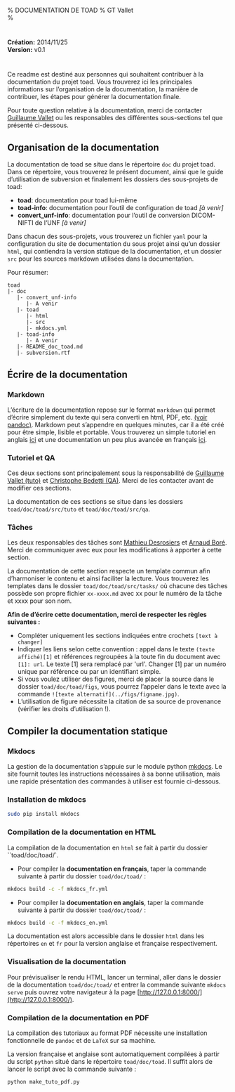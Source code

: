 % DOCUMENTATION DE TOAD
% GT Vallet  
%

<!-- Pour convertir ce fichier Markdown au format PDF, lancer la commande "pandoc -s -S README.md -o README.pdf --template=doc_latex.template".  
Pré-requis : installation fonctionnelle de pandoc (version 1.12.2) et latex (version 2014).
-->

#

**Création:** 2014/11/25  
**Version:** v0.1  

#

Ce readme est destiné aux personnes qui souhaitent contribuer à la documentation du projet toad.
Vous trouverez ici les principales informations sur l’organisation de la documentation, la manière de contribuer, les étapes pour générer la documentation finale.

Pour toute question relative à la documentation, merci de contacter [Guillaume Vallet](mailto:gtvallet@gmail.com) ou les responsables des différentes sous-sections tel que présenté ci-dessous.


## Organisation de la documentation

La documentation de toad se situe dans le répertoire `doc` du projet toad.
Dans ce répertoire, vous trouverez le présent document, ainsi que le guide d’utilisation de subversion et finalement les dossiers des sous-projets de toad:

- **toad**: documentation pour toad lui-même 
- **toad-info**: documentation pour l’outil de configuration de toad *[à venir]*
- **convert_unf-info**: documentation pour l’outil de conversion DICOM-NIFTI de l‘UNF *[à venir]*

Dans chacun des sous-projets, vous trouverez un fichier `yaml` pour la configuration du site de documentation du sous projet ainsi qu’un dossier `html`, qui contiendra la version statique de la documentation, et un dossier `src` pour les sources markdown utilisées dans la documentation.

Pour résumer:

    toad
    |- doc
       |- convert_unf-info
          |- A venir 
       |- toad
          |- html
          |- src
          |- mkdocs.yml
       |- toad-info  
          |- A venir
       |- README_doc_toad.md
       |- subversion.rtf


## Écrire de la documentation

### Markdown

L’écriture de la documentation repose sur le format `markdown` qui permet d’écrire simplement du texte qui sera converti en html, PDF, etc. [(voir pandoc)][pandoc].
Markdown peut s’appendre en quelques minutes, car il a été créé pour être simple, lisible et portable. 
Vous trouverez un simple tutoriel en anglais [ici][tuto] et une documentation un peu plus avancée en français [ici][mkinfo].


### Tutoriel et QA

Ces deux sections sont principalement sous la responsabilité de [Guillaume Vallet (tuto)](mailto:gtvallet@gmail.com) et [Christophe Bedetti (QA)](mailto:christophe.bedetti@gmail.com). 
Merci de les contacter avant de modifier ces sections.

La documentation de ces sections se situe dans les dossiers `toad/doc/toad/src/tuto` et `toad/doc/toad/src/qa`. 


### Tâches

Les deux responsables des tâches sont [Mathieu Desrosiers](mailto:mathieu.desrosiers@criugm.qc.ca) et [Arnaud Boré](mailto:arnaud.bore@gmail.com). 
Merci de communiquer avec eux pour les modifications à apporter à cette section.

La documentation de cette section respecte un template commun afin d’harmoniser le contenu et ainsi faciliter la lecture. 
Vous trouverez les templates dans le dossier `toad/doc/toad/src/tasks/` où chacune des tâches possède son propre fichier `xx-xxxx.md` avec xx pour le numéro de la tâche et xxxx pour son nom. 

**Afin de d’écrire cette documentation, merci de respecter les règles suivantes :**

- Compléter uniquement les sections indiquées entre crochets `[text à changer]`
- Indiquer les liens selon cette convention : appel dans le texte `(texte affiché)[1]` et références regroupées à la toute fin du document avec `[1]: url`. Le texte [1] sera remplacé par 'url'. Changer [1] par un numéro unique par référence ou par un identifiant simple.
- Si vous voulez utiliser des figures, merci de placer la source dans le dossier `toad/doc/toad/figs`, vous pourrez l’appeler dans le texte avec la commande `![texte alternatif](../figs/figname.jpg)`.
- L’utilisation de figure nécessite la citation de sa source de provenance (vérifier les droits d’utilisation !).


## Compiler la documentation statique

### Mkdocs

La gestion de la documentation s’appuie sur le module python [mkdocs][mkdocs].
Le site fournit toutes les instructions nécessaires à sa bonne utilisation, mais une rapide présentation des commandes à utiliser est fournie ci-dessous.

### Installation de mkdocs

```bash
sudo pip install mkdocs
```

### Compilation de la documentation en HTML

La compilation de la documentation en `html` se fait à partir du dossier ``toad/doc/toad/`. 

- Pour compiler la **documentation en français**, taper la commande suivante à partir du dossier `toad/doc/toad/` :

```bash
mkdocs build -c -f mkdocs_fr.yml 
```

- Pour compiler la **documentation en anglais**, taper la commande suivante à partir du dossier `toad/doc/toad/` :

```bash
mkdocs build -c -f mkdocs_en.yml
```

La documentation est alors accessible dans le dossier `html` dans les répertoires `en` et `fr` pour la version anglaise et française respectivement.

### Visualisation de la documentation

Pour prévisualiser le rendu HTML, lancer un terminal, aller dans le dossier de la documentation `toad/doc/toad/` et entrer la commande suivante ```mkdocs serve``` puis ouvrez votre navigateur à la page [http://127.0.0.1:8000/](http://127.0.0.1:8000/).


### Compilation de la documentation en PDF

La compilation des tutoriaux au format PDF nécessite une installation fonctionnelle de `pandoc` et de `LaTeX` sur sa machine.

La version française et anglaise sont automatiquement compilées à partir du script `python` situé dans le répertoire `toad/doc/toad`. 
Il suffit alors de lancer le script avec la commande suivante :

```bash
python make_tuto_pdf.py
```


[pandoc]: http://johnmacfarlane.net/pandoc/
[tuto]: https://github.com/adam-p/markdown-here/wiki/Markdown-Cheatsheet
[mkinfo]: http://blog.wax-o.com/2014/04/tutoriel-un-guide-pour-bien-commencer-avec-markdown/
[mkdocs]: http://www.mkdocs.org/
